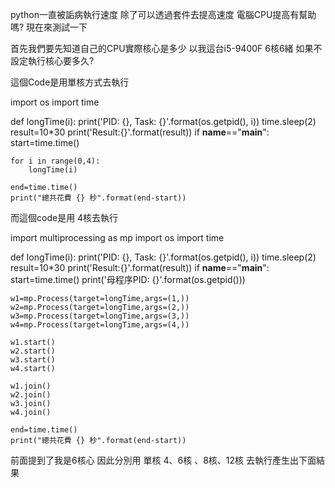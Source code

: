 python一直被詬病執行速度 除了可以透過套件去提高速度 電腦CPU提高有幫助嗎?
現在來測試一下

首先我們要先知道自己的CPU實際核心是多少 以我這台i5-9400F 6核6緒 如果不設定執行核心要多久?

這個Code是用單核方式去執行

import os 
import time

def longTime(i):
    print('PID: {}, Task: {}'.format(os.getpid(), i))
    time.sleep(2)
    result=10*30
    print('Result:{}'.format(result))
if __name__=="__main__":
    start=time.time()
    
    for i in range(0,4):
        longTime(i)
    
    end=time.time()
    print("總共花費 {} 秒".format(end-start))

而這個code是用    4核去執行

import multiprocessing as mp
import os 
import time

def longTime(i):
    print('PID: {}, Task: {}'.format(os.getpid(), i))
    time.sleep(2)
    result=10*30
    print('Result:{}'.format(result))
if __name__=="__main__":
    start=time.time()
    print('母程序PID: {}'.format(os.getpid()))
    
    w1=mp.Process(target=longTime,args=(1,))
    w2=mp.Process(target=longTime,args=(2,))
    w3=mp.Process(target=longTime,args=(3,))
    w4=mp.Process(target=longTime,args=(4,))
    
    w1.start()
    w2.start()
    w3.start()
    w4.start()
    
    w1.join()
    w2.join()
    w3.join()
    w4.join()    
    
    end=time.time()
    print("總共花費 {} 秒".format(end-start))

前面提到了我是6核心 因此分別用 單核 4、6核 、8核、12核 去執行產生出下面結果
